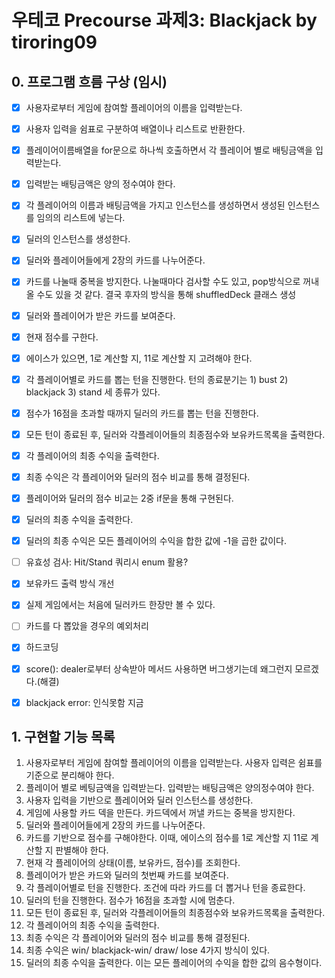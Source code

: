 # 우테코 Precourse 과제3: Blackjack by tiroring09

## 0. 프로그램 흐름 구상 (임시)

- [x] 사용자로부터 게임에 참여할 플레이어의 이름을 입력받는다.
- [x] 사용자 입력을 쉼표로 구분하여 배열이나 리스트로 반환한다.
- [x] 플레이어이름배열을 for문으로 하나씩 호출하면서 각 플레이어 별로 배팅금액을 입력받는다.
- [x] 입력받는 배팅금액은 양의 정수여야 한다.
- [x] 각 플레이어의 이름과 배팅금액을 가지고 인스턴스를 생성하면서 생성된 인스턴스를 임의의 리스트에 넣는다.
- [x] 딜러의 인스턴스를 생성한다.
- [x] 딜러와 플레이어들에게 2장의 카드를 나누어준다.
- [x] 카드를 나눌때 중복을 방지한다. 나눌때마다 검사할 수도 있고, pop방식으로 꺼내올 수도 있을 것 같다. 결국 후자의 방식을 통해 shuffledDeck 클래스 생성
- [x] 딜러와 플레이어가 받은 카드를 보여준다.

- [x] 현재 점수를 구한다.
- [x] 에이스가 있으면, 1로 계산할 지, 11로 계산할 지 고려해야 한다.

- [x] 각 플레이어별로 카드를 뽑는 턴을 진행한다. 턴의 종료분기는 1) bust 2) blackjack 3) stand 세 종류가 있다.
- [x] 점수가 16점을 초과할 때까지 딜러의 카드를 뽑는 턴을 진행한다.

- [x] 모든 턴이 종료된 후, 딜러와 각플레이어들의 최종점수와 보유카드목록을 출력한다.

- [x] 각 플레이어의 최종 수익을 출력한다.
- [x] 최종 수익은 각 플레이어와 딜러의 점수 비교를 통해 결정된다.
- [x] 플레이어와 딜러의 점수 비교는 2중 if문을 통해 구현된다.

- [x] 딜러의 최종 수익을 출력한다.
- [x] 딜러의 최종 수익은 모든 플레이어의 수익을 합한 값에 -1을 곱한 값이다.

- [ ] 유효성 검사: Hit/Stand 쿼리시 enum 활용?
- [x] 보유카드 출력 방식 개선
- [x] 실제 게임에서는 처음에 딜러카드 한장만 볼 수 있다.
- [ ] 카드를 다 뽑았을 경우의 예외처리
- [x] 하드코딩

- [x] score(): dealer로부터 상속받아 메서드 사용하면 버그생기는데 왜그런지 모르겠다.(해결)
- [x] blackjack error: 인식못함 지금

## 1. 구현할 기능 목록
1. 사용자로부터 게임에 참여할 플레이어의 이름을 입력받는다. 사용자 입력은 쉼표를 기준으로 분리해야 한다.
2. 플레이어 별로 베팅금액을 입력받는다. 입력받는 배팅금액은 양의정수여야 한다.
4. 사용자 입력을 기반으로 플레이어와 딜러 인스턴스를 생성한다.
5. 게임에 사용할 카드 덱을 만든다. 카드덱에서 꺼낼 카드는 중복을 방지한다.
6. 딜러와 플레이어들에게 2장의 카드를 나누어준다.
8. 카드를 기반으로 점수를 구해야한다. 이때, 에이스의 점수를 1로 계산할 지 11로 계산할 지 판별해야 한다.
9. 현재 각 플레이어의 상태(이름, 보유카드, 점수)를 조회한다.
7. 플레이어가 받은 카드와 딜러의 첫번째 카드를 보여준다.
10. 각 플레이어별로 턴을 진행한다. 조건에 따라 카드를 더 뽑거나 턴을 종료한다.
11. 딜러의 턴을 진행한다. 점수가 16점을 초과할 시에 멈춘다.
12. 모든 턴이 종료된 후, 딜러와 각플레이어들의 최종점수와 보유카드목록을 출력한다.
13. 각 플레이어의 최종 수익을 출력한다. 
15. 최종 수익은 각 플레이어와 딜러의 점수 비교를 통해 결정된다.
16. 최종 수익은 win/ blackjack-win/ draw/ lose 4가지 방식이 있다.
14. 딜러의 최종 수익을 출력한다. 이는 모든 플레이어의 수익을 합한 값의 음수형이다.